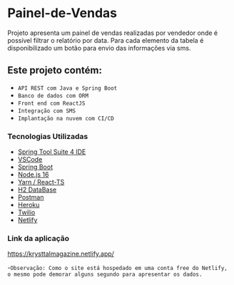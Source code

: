 # Painel-de-Vendas
Projeto apresenta um painel de vendas 
realizadas por vendedor onde é possível 
filtrar o relatório por data.
Para cada elemento da tabela é disponibilizado
um botão para envio das informações via sms.

## Este projeto contém:

- `API REST com Java e Spring Boot`
- `Banco de dados com ORM`
- `Front end com ReactJS`
- `Integração com SMS`
- `Implantação na nuvem com CI/CD`

### Tecnologias Utilizadas

- [Spring Tool Suite 4 IDE](https://spring.io/tools)
- [VSCode](https://code.visualstudio.com/)
- [Spring Boot](https://start.spring.io/)
- [Node.js 16](https://nodejs.org/en/)
- [Yarn / React-TS](https://yarnpkg.com/)
- [H2 DataBase](https://www.h2database.com/html/main.html)
- [Postman](https://www.postman.com/)
- [Heroku](https://devcenter.heroku.com/)
- [Twilio](https://www.twilio.com/pt-br/)
- [Netlify](https://www.netlify.com/)

### Link da aplicação

https://krysttalmagazine.netlify.app/

-`Observação: Como o site está hospedado em uma conta free do Netlify, o mesmo pode demorar alguns segundo para apresentar os dados.`
